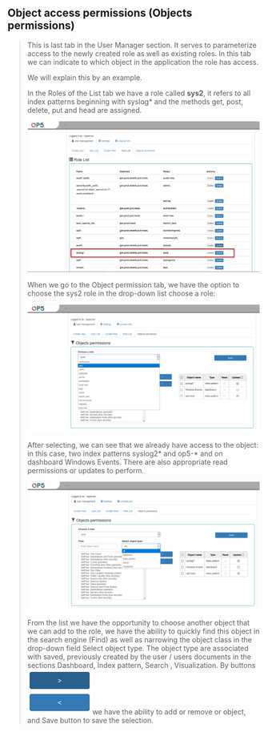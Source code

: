 Object access permissions (Objects permissions)
-----------------------------------------------

> This is last tab in the User Manager section. It serves to
> parameterize access to the newly created role as well as existing
> roles. In this tab we can indicate to which object in the application
> the role has access.
>
> We will explain this by an example.
>
> In the Roles of the List tab we have a role called **sys2**, it refers
> to all index patterns beginning with syslog\* and the methods get,
> post, delete, put and head are assigned.
>
> ![](./media/media/image56.png)
>
> When we go to the Object permission tab, we have the option to choose
> the sys2 role in the drop-down list choose a role:
>
> ![](./media/media/image57.png)
>
> After selecting, we can see that we already have access to the object:
> in this case, two index patterns syslog2\* and op5-\* and on dashboard
> Windows Events. There are also appropriate read permissions or updates
> to perform.
>
> ![](./media/media/image58.png)
>
> From the list we have the opportunity to choose another object that we
> can add to the role, we have the ability to quickly find this object
> in the search engine (Find) as well as narrowing the object class in
> the drop-down field Select object type. The object type are associated
> with saved, previously created by the user / users documents in the
> sections Dashboard, Index pattern, Search , Visualization. By buttons
> ![](./media/media/image59.png)we have the ability to add or remove or
> object, and Save button to save the selection.
